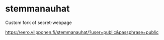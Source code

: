 # stemmanauhat

Custom fork of secret-webpage

https://eero.vilpponen.fi/stemmanauhat/?user=public&passphrase=public
